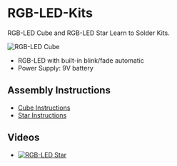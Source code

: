 # RGB-LED-Kits
RGB-LED Cube and RGB-LED Star Learn to Solder Kits.

![RGB-LED Cube](https://github.com/watterott/RGB-LED-Cube/raw/master/rgb-led-cube.jpg)

* RGB-LED with built-in blink/fade automatic
* Power Supply: 9V battery


## Assembly Instructions
* [Cube Instructions](https://github.com/watterott/RGB-LED-Kits/raw/master/RGB-LED-Cube.pdf)
* [Star Instructions](https://www.youtube.com/watch?v=gO_weM_413U)


## Videos
* [![RGB-LED Star](http://img.youtube.com/vi/gk-UFCTPIJE/0.jpg)](https://www.youtube.com/watch?v=gk-UFCTPIJE)
